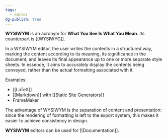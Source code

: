 ```yaml
---
tags:
  - editor
dg-publish: true
---
```


**WYSIWYM** is an acronym for **What You See Is What You Mean**. Its counterpart is [[WYSIWYG]].

In a WYSIWYM editor, the user writes the contents in a structured way, marking the content according to its meaning, its significance in the document, and leaves its final appearance up to one or more separate style sheets. In essence, it aims to accurately display the contents being conveyed, rather than the actual formatting associated with it.

Examples:
- [[LaTeX]]
- [[Markdown]] with [[Static Site Generators]]
- FrameMaker

The advantage of WYSIWYM is the separation of content and presentation: since the rendering of formatting is left to the export system, this makes it easier to achieve consistency in design.

**WYSIWYM** editors can be used for [[Documentation]].